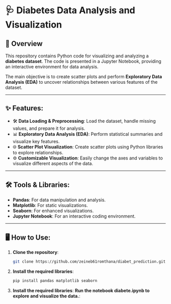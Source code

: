 # 🩺 Diabetes Data Analysis and Visualization

## 📜 Overview
This repository contains Python code for visualizing and analyzing a **diabetes dataset**. The code is presented in a Jupyter Notebook, providing an interactive environment for data analysis. 

The main objective is to create scatter plots and perform **Exploratory Data Analysis (EDA)** to uncover relationships between various features of the dataset.

---

## ✨ Features:
- 🛠️ **Data Loading & Preprocessing**: Load the dataset, handle missing values, and prepare it for analysis.
- 📊 **Exploratory Data Analysis (EDA)**: Perform statistical summaries and visualize key features.
- 🌐 **Scatter Plot Visualization**: Create scatter plots using Python libraries to explore relationships.
- ⚙️ **Customizable Visualization**: Easily change the axes and variables to visualize different aspects of the data.

---

## 🛠️ Tools & Libraries:
- **Pandas**: For data manipulation and analysis.
- **Matplotlib**: For static visualizations.
- **Seaborn**: For enhanced visualizations.
- **Jupyter Notebook**: For an interactive coding environment.

---

## 🖥️ How to Use:
1. **Clone the repository**:
   ```bash
   git clone https://github.com/zeineb61romthana/diabet_prediction.git
2. **Install the required libraries**:
   ```bash
   pip install pandas matplotlib seaborn

3. **Install the required libraries**:
   **Run the notebook diabete.ipynb to explore and visualize the data.**:
